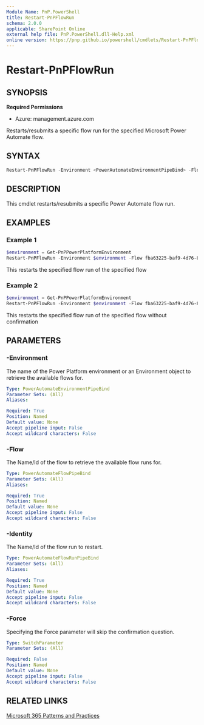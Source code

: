 ```yaml
---
Module Name: PnP.PowerShell
title: Restart-PnPFlowRun
schema: 2.0.0
applicable: SharePoint Online
external help file: PnP.PowerShell.dll-Help.xml
online version: https://pnp.github.io/powershell/cmdlets/Restart-PnPFlowRun.html
---
```

 
# Restart-PnPFlowRun

## SYNOPSIS
**Required Permissions**

* Azure: management.azure.com

Restarts/resubmits a specific flow run for the specified Microsoft Power Automate flow.

## SYNTAX

```powershell
Restart-PnPFlowRun -Environment <PowerAutomateEnvironmentPipeBind> -Flow <PowerAutomateFlowPipeBind> -Identity <PowerAutomateFlowRunPipeBind> [-Force] 
```

## DESCRIPTION
This cmdlet restarts/resubmits a specific Power Automate flow run.

## EXAMPLES

### Example 1
```powershell
$environment = Get-PnPPowerPlatformEnvironment
Restart-PnPFlowRun -Environment $environment -Flow fba63225-baf9-4d76-86a1-1b42c917a182 -Identity 08585531682024670884771461819CU230
```
This restarts the specified flow run of the specified flow


### Example 2
```powershell
$environment = Get-PnPPowerPlatformEnvironment
Restart-PnPFlowRun -Environment $environment -Flow fba63225-baf9-4d76-86a1-1b42c917a182 -Identity 08585531682024670884771461819CU230 -Force
```
This restarts the specified flow run of the specified flow without confirmation

## PARAMETERS

### -Environment
The name of the Power Platform environment or an Environment object to retrieve the available flows for.

```yaml
Type: PowerAutomateEnvironmentPipeBind
Parameter Sets: (All)
Aliases:

Required: True
Position: Named
Default value: None
Accept pipeline input: False
Accept wildcard characters: False
```

### -Flow
The Name/Id of the flow to retrieve the available flow runs for.

```yaml
Type: PowerAutomateFlowPipeBind
Parameter Sets: (All)
Aliases:

Required: True
Position: Named
Default value: None
Accept pipeline input: False
Accept wildcard characters: False
```

### -Identity
The Name/Id of the flow run to restart.

```yaml
Type: PowerAutomateFlowRunPipeBind
Parameter Sets: (All)
Aliases:

Required: True
Position: Named
Default value: None
Accept pipeline input: False
Accept wildcard characters: False
```

### -Force
Specifying the Force parameter will skip the confirmation question.

```yaml
Type: SwitchParameter
Parameter Sets: (All)

Required: False
Position: Named
Default value: None
Accept pipeline input: False
Accept wildcard characters: False
```

## RELATED LINKS

[Microsoft 365 Patterns and Practices](https://aka.ms/m365pnp)
